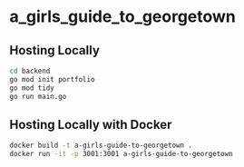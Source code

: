 # a_girls_guide_to_georgetown

## Hosting Locally

```bash
cd backend
go mod init portfolio
go mod tidy
go run main.go
```

## Hosting Locally with Docker

```bash
docker build -t a-girls-guide-to-georgetown .
docker run -it -p 3001:3001 a-girls-guide-to-georgetown
```
